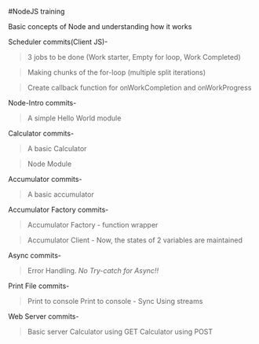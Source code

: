 #NodeJS training

Basic concepts of Node and understanding how it works

Scheduler commits(Client JS)-

> 3 jobs to be done (Work starter, Empty for loop, Work Completed)

> Making chunks of the for-loop (multiple split iterations)

> Create callback function for onWorkCompletion and onWorkProgress

Node-Intro commits-

> A simple Hello World module

Calculator commits-

> A basic Calculator

> Node Module

Accumulator commits-

> A basic accumulator

Accumulator Factory commits-

> Accumulator Factory - function wrapper

> Accumulator Client - Now, the states of 2 variables are maintained

Async commits-

> Error Handling. *No Try-catch for Async!!*

Print File commits-

> Print to console
> Print to console - Sync
> Using streams

Web Server commits-

> Basic server
> Calculator using GET
> Calculator using POST